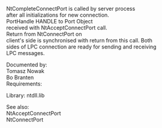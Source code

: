 NtCompleteConnectPort is called by server process \
after all initializations for new connection. \
PortHandle HANDLE to Port Object \
received with NtAcceptConnectPort call. \
Return from NtConnectPort on \
client's side is synchronised with return from this call. Both \
sides of LPC connection are ready for sending and receiving \
LPC messages.

Documented by: \
Tomasz Nowak \
Bo Branten \
Requirements:

Library: ntdll.lib

See also: \
NtAcceptConnectPort \
NtConnectPort
